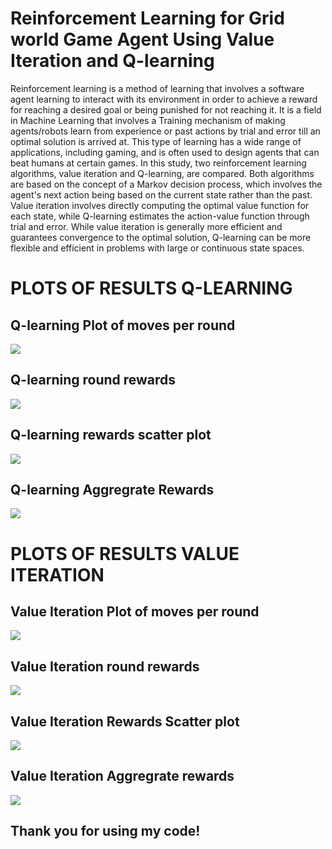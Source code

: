 # Reinforcement Learning for Grid world Game Agent Using Value Iteration and Q-learning
Reinforcement learning is a method of learning that involves a software agent learning to interact with its environment in order to achieve a reward for reaching a desired goal or being punished for not reaching it. It is a field in Machine Learning that involves a Training mechanism of making agents/robots learn from experience or past actions by trial and error till an optimal solution is arrived at. This type of learning has a wide range of applications, including gaming, and is often used to design agents that can beat humans at certain games. In this study, two reinforcement learning algorithms, value iteration and Q-learning, are compared. Both algorithms are based on the concept of a Markov decision process, which involves the agent's next action being based on the current state rather than the past. Value iteration involves directly computing the optimal value function for each state, while Q-learning estimates the action-value function through trial and error. While value iteration is generally more efficient and guarantees convergence to the optimal solution, Q-learning can be more flexible and efficient in problems with large or continuous state spaces.
# PLOTS OF RESULTS Q-LEARNING 

## Q-learning Plot of moves per round

<img src="https://github.com/Adubi/Reinforcement-Learning-for-Grid-world-GameAgent-Using-Value-Iteration-and-Q-learning/blob/main/plot_per_round_value.png">

## Q-learning round rewards

<img src="https://github.com/Adubi/Reinforcement-Learning-for-Grid-world-GameAgent-Using-Value-Iteration-and-Q-learning/blob/main/round_rewards_q.png">

## Q-learning rewards scatter plot

<img src="https://github.com/Adubi/Reinforcement-Learning-for-Grid-world-GameAgent-Using-Value-Iteration-and-Q-learning/blob/main/rewards.png">

## Q-learning Aggregrate Rewards

<img src="https://github.com/Adubi/Reinforcement-Learning-for-Grid-world-GameAgent-Using-Value-Iteration-and-Q-learning/blob/main/aggregate_rewards_q.png">

# PLOTS OF RESULTS VALUE ITERATION 

## Value Iteration Plot of moves per round

<img src="https://github.com/Adubi/Reinforcement-Learning-for-Grid-world-GameAgent-Using-Value-Iteration-and-Q-learning/blob/main/plot_per_round_value.png">

## Value Iteration round rewards

<img src="https://github.com/Adubi/Reinforcement-Learning-for-Grid-world-GameAgent-Using-Value-Iteration-and-Q-learning/blob/main/round_rewards_v.png">

## Value Iteration Rewards Scatter plot 

<img src="https://github.com/Adubi/Reinforcement-Learning-for-Grid-world-GameAgent-Using-Value-Iteration-and-Q-learning/blob/main/v_rewards.png">

## Value Iteration Aggregrate rewards
<img src="https://github.com/Adubi/Reinforcement-Learning-for-Grid-world-GameAgent-Using-Value-Iteration-and-Q-learning/blob/main/aggregate_rewards_q.png">

## Thank you for using my code!
